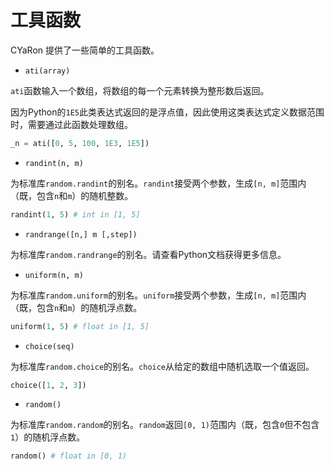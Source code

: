 # 工具函数
CYaRon 提供了一些简单的工具函数。

+ `ati(array)`

`ati`函数输入一个数组，将数组的每一个元素转换为整形数后返回。

因为Python的`1E5`此类表达式返回的是浮点值，因此使用这类表达式定义数据范围时，需要通过此函数处理数组。
```python
_n = ati([0, 5, 100, 1E3, 1E5])
```

+ `randint(n, m)`

为标准库`random.randint`的别名。`randint`接受两个参数，生成`[n, m]`范围内（既，包含`n`和`m`）的随机整数。
```python
randint(1, 5) # int in [1, 5]
```

+ `randrange([n,] m [,step])`

为标准库`random.randrange`的别名。请查看Python文档获得更多信息。

+ `uniform(n, m)`

为标准库`random.uniform`的别名。`uniform`接受两个参数，生成`[n, m]`范围内（既，包含`n`和`m`）的随机浮点数。
```python
uniform(1, 5) # float in [1, 5]
```

+ `choice(seq)`

为标准库`random.choice`的别名。`choice`从给定的数组中随机选取一个值返回。
```python
choice([1, 2, 3])
```

+ `random()`

为标准库`random.random`的别名。`random`返回`[0, 1)`范围内（既，包含`0`但不包含`1`）的随机浮点数。
```python
random() # float in [0, 1)
```